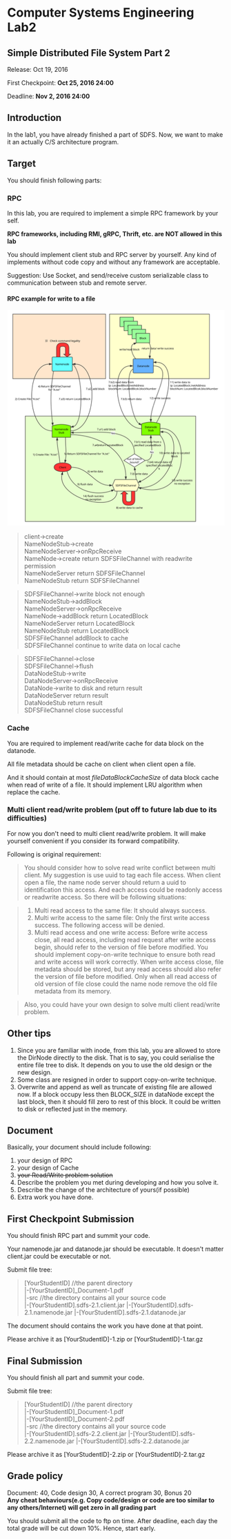 # Computer Systems Engineering Lab2  

## Simple Distributed File System Part 2

Release: Oct 19, 2016  
  
First Checkpoint: **Oct 25, 2016 24:00**
  
Deadline: **Nov 2, 2016 24:00**

## Introduction

In the lab1, you have already finished a part of SDFS. Now, we want to make it an actually C/S architecture program.

## Target

You should finish following parts:

### RPC

In this lab, you are required to implement a simple RPC framework by your self.

**RPC frameworks, including RMI, gRPC, Thrift, etc. are NOT allowed in this lab**

You should implement client stub and RPC server by yourself. Any kind of implements without code copy and without any framework are acceptable.

Suggestion: Use Socket, and send/receive custom serializable class to communication between stub and remote server. 

#### RPC example for write to a file
![Alt text][image-1]

> client-\>create  
> NameNodeStub-\>create  
> NameNodeServer-\>onRpcReceive  
> NameNode-\>create return SDFSFileChannel with readwrite permission  
> NameNodeServer return SDFSFileChannel  
> NameNodeStub return SDFSFileChannel  

> SDFSFileChannel-\>write block not enough  
> NameNodeStub-\>addBlock  
> NameNodeServer-\>onRpcReceive  
> NameNode-\>addBlock return LocatedBlock  
> NameNodeServer return LocatedBlock  
> NameNodeStub return LocatedBlock  
> SDFSFileChannel addBlock to cache  
> SDFSFileChannel continue to write data on local cache  

> SDFSFileChannel-\>close  
> SDFSFileChannel-\>flush  
> DataNodeStub-\>write  
> DataNodeServer-\>onRpcReceive  
> DataNode-\>write to disk and return result  
> DataNodeServer return result  
> DataNodeStub return result  
> SDFSFileChannel close successful  

### Cache

You are required to implement read/write cache for data block on the datanode.

All file metadata should be cache on client when client open a file.

And it should contain at most *fileDataBlockCacheSize* of data block cache when read of write of a file. It should implement LRU algorithm when replace the cache.

### Multi client read/write problem (put off to future lab due to its difficulties)

For now you don't need to multi client read/write problem. It will make yourself convenient if you consider its forward compatibility.  

Following is original requirement: 
> You should consider how to solve read write conflict between multi client.
My suggestion is use uuid to tag each file access. When client open a file, the name node server should return a uuid to identification this access. And each access could be readonly access or readwrite access. So there will be following situations:

> 1. Multi read access to the same file: It should always success.
> 2. Multi write access to the same file: Only the first write access success. The following access will be denied.
> 3. Multi read access and one write access: Before write access close, all read access, including read request after write access begin, should refer to the version of file before modified. You should implement copy-on-write technique to ensure both read and write access will work correctly. When write access close, file metadata should be stored, but any read access should also refer the version of file before modified. Only when all read access of old version of file close could the name node remove the old file metadata from its memory.

> Also, you could have your own design to solve multi client read/write problem.

## Other tips
1. Since you are familiar with inode, from this lab, you are allowed to store the DirNode directly to the disk. That is to say, you could serialise the entire file tree to disk. It depends on you to use the old design or the new design.
2. Some class are resigned in order to support copy-on-write technique. 
3. Overwrite and append as well as truncate of existing file are allowed now. If a block occupy less then BLOCK\_SIZE in dataNode except the last block, then it should fill zero to rest of this block. It could be written to disk or reflected just in the memory.

## Document
Basically, your document should include following:

1. your design of RPC
2. your design of Cache
3. <del>your Read/Write problem solution</del>
4. Describe the problem you met during developing and how you solve it.
5. Describe the change of the architecture of yours(if possible)
6. Extra work you have done.

## First Checkpoint Submission
You should finish RPC part and summit your code.

Your namenode.jar and datanode.jar should be executable. It doesn't matter client.jar could be executable or not.

Submit file tree:

> [YourStudentID] //the parent directory  
> |-[YourStudentID]\_Document-1.pdf  
> |-src //the directory contains all your source code  
> |-[YourStudentID].sdfs-2.1.client.jar
> |-[YourStudentID].sdfs-2.1.namenode.jar
> |-[YourStudentID].sdfs-2.1.datanode.jar

The document should contains the work you have done at that point.

Please archive it as [YourStudentID]-1.zip or [YourStudentID]-1.tar.gz

## Final Submission
You should finish all part and summit your code.

Submit file tree:

> [YourStudentID] //the parent directory  
> |-[YourStudentID]_Document-1.pdf  
> |-[YourStudentID]_Document-2.pdf  
> |-src //the directory contains all your source code  
> |-[YourStudentID].sdfs-2.2.client.jar
> |-[YourStudentID].sdfs-2.2.namenode.jar
> |-[YourStudentID].sdfs-2.2.datanode.jar

Please archive it as [YourStudentID]-2.zip or [YourStudentID]-2.tar.gz

## Grade policy  

Document: 40, Code design 30, A correct program 30, Bonus 20  
**Any cheat behaviours(e.g. Copy code/design or code are too similar to any others/Internet) will get zero in all grading part**  
  
You should submit all the code to ftp on time. After deadline, each day the total grade will be cut down 10%. Hence, start early.

[image-1]:	sdfs-simple2.svg